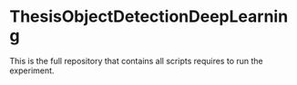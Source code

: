 # ThesisObjectDetectionDeepLearning
This is the full repository that contains all scripts requires to run the experiment.
